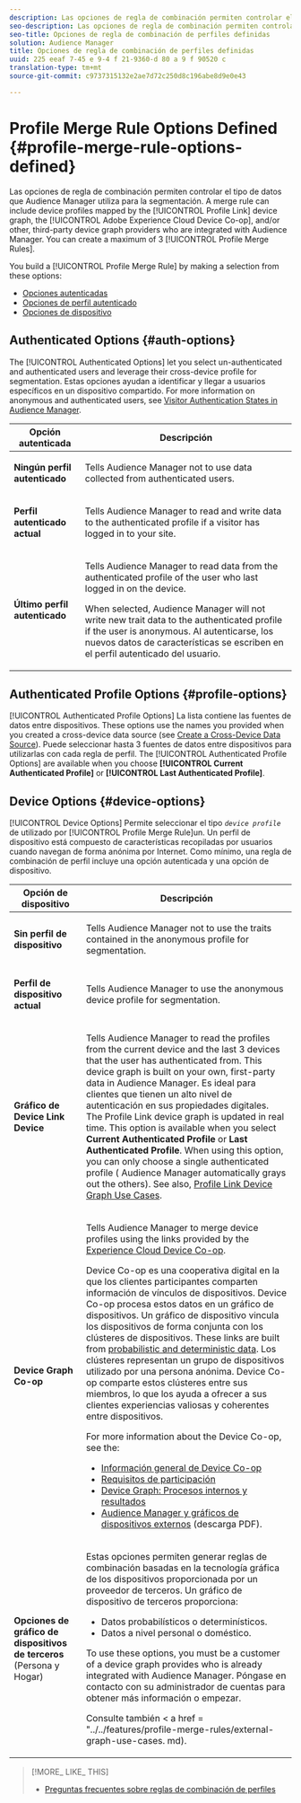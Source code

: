 ```yaml
---
description: Las opciones de regla de combinación permiten controlar el tipo de datos que Audience Manager utiliza para la segmentación. Una regla de combinación puede incluir perfiles de dispositivo asignados por el gráfico de dispositivos Link Link, Device Co-op de Adobe Experience Cloud y/u otros proveedores de gráficos de dispositivos de terceros que se integran con Audience Manager. Puede crear un máximo de 3 reglas de combinación de perfiles.
seo-description: Las opciones de regla de combinación permiten controlar el tipo de datos que Audience Manager utiliza para la segmentación. Una regla de combinación puede incluir perfiles de dispositivo asignados por el gráfico de dispositivos Link Link, Device Co-op de Adobe Experience Cloud y/u otros proveedores de gráficos de dispositivos de terceros que se integran con Audience Manager. Puede crear un máximo de 3 reglas de combinación de perfiles.
seo-title: Opciones de regla de combinación de perfiles definidas
solution: Audience Manager
title: Opciones de regla de combinación de perfiles definidas
uuid: 225 eeaf 7-45 e 9-4 f 21-9360-d 80 a 9 f 90520 c
translation-type: tm+mt
source-git-commit: c9737315132e2ae7d72c250d8c196abe8d9e0e43

---
```



# Profile Merge Rule Options Defined {#profile-merge-rule-options-defined}

Las opciones de regla de combinación permiten controlar el tipo de datos que Audience Manager utiliza para la segmentación. A merge rule can include device profiles mapped by the [!UICONTROL Profile Link] device graph, the [!UICONTROL Adobe Experience Cloud Device Co-op], and/or other, third-party device graph providers who are integrated with Audience Manager. You can create a maximum of 3 [!UICONTROL Profile Merge Rules].

You build a [!UICONTROL Profile Merge Rule] by making a selection from these options:

<ul class="simplelist"> 
 <li> <a href="../../features/profile-merge-rules/merge-rule-definitions.md#auth-options"> Opciones autenticadas</a> </li>
 <li> <a href="../../features/profile-merge-rules/merge-rule-definitions.md#profile-options"> Opciones de perfil autenticado</a> </li>
 <li><a href="../../features/profile-merge-rules/merge-rule-definitions.md#device-options"> Opciones de dispositivo</a> </li>
</ul>

## Authenticated Options {#auth-options}

The [!UICONTROL Authenticated Options] let you select un-authenticated and authenticated users and leverage their cross-device profile for segmentation. Estas opciones ayudan a identificar y llegar a usuarios específicos en un dispositivo compartido. For more information on anonymous and authenticated users, see [Visitor Authentication States in Audience Manager](../../reference/visitor-authentication-states.md).

<table id="table_4CE2DD312F54480E96BEAF72800789FB"> 
 <thead> 
  <tr> 
   <th colname="col1" class="entry"> Opción autenticada </th> 
   <th colname="col2" class="entry"> Descripción </th> 
  </tr> 
 </thead>
 <tbody> 
  <tr> 
   <td colname="col1"> <p> <b><span class="uicontrol"> Ningún perfil autenticado</span></b> </p> </td> 
   <td colname="col2"> <p>Tells <span class="keyword"> Audience Manager</span> not to use data collected from authenticated users. </p> </td> 
  </tr> 
  <tr> 
   <td colname="col1"> <p> <b><span class="uicontrol"> Perfil autenticado actual</span></b> </p> </td> 
   <td colname="col2"> <p>Tells <span class="keyword"> Audience Manager</span> to read and write data to the authenticated profile if a visitor has logged in to your site. </p> </td> 
  </tr> 
  <tr> 
   <td colname="col1"> <p> <b><span class="uicontrol"> Último perfil autenticado</span></b> </p> </td> 
   <td colname="col2"> <p>Tells <span class="keyword"> Audience Manager</span> to read data from the authenticated profile of the user who last logged in on the device. </p> <p>When selected, <span class="keyword"> Audience Manager</span> will not write new trait data to the authenticated profile if the user is anonymous. Al autenticarse, los nuevos datos de características se escriben en el perfil autenticado del usuario. </p> </td>
  </tr> 
 </tbody>
</table>

## Authenticated Profile Options {#profile-options}

[!UICONTROL Authenticated Profile Options] La lista contiene las fuentes de datos entre dispositivos. These options use the names you provided when you created a cross-device data source (see [Create a Cross-Device Data Source](../../features/profile-merge-rules/merge-rules-start.md#create-data-source)). Puede seleccionar hasta 3 fuentes de datos entre dispositivos para utilizarlas con cada regla de perfil. The [!UICONTROL Authenticated Profile Options] are available when you choose **[!UICONTROL Current Authenticated Profile]** or **[!UICONTROL Last Authenticated Profile]**.

## Device Options {#device-options}

[!UICONTROL Device Options] Permite seleccionar el tipo *`device profile`* de utilizado por [!UICONTROL Profile Merge Rule]un. Un perfil de dispositivo está compuesto de características recopiladas por usuarios cuando navegan de forma anónima por Internet. Como mínimo, una regla de combinación de perfil incluye una opción autenticada y una opción de dispositivo.

<table id="table_D373FB787D1A4E3485C02C4A76F03395"> 
 <thead> 
  <tr> 
   <th colname="col1" class="entry"> Opción de dispositivo </th> 
   <th colname="col2" class="entry"> Descripción </th> 
  </tr> 
 </thead>
 <tbody> 
  <tr> 
   <td colname="col1"> <p> <b><span class="uicontrol"> Sin perfil de dispositivo</span></b> </p> </td> 
   <td colname="col2"> <p>Tells <span class="keyword"> Audience Manager</span> not to use the traits contained in the anonymous profile for segmentation. </p> </td> 
  </tr> 
  <tr> 
   <td colname="col1"> <p> <b><span class="uicontrol"> Perfil de dispositivo actual</span></b> </p> </td> 
   <td colname="col2"> <p>Tells <span class="keyword"> Audience Manager</span> to use the anonymous device profile for segmentation. </p> </td> 
  </tr> 
  <tr> 
   <td colname="col1"> <p> <b><span class="uicontrol"> Gráfico de Device Link Device</span></b> </p> </td> 
   <td colname="col2"> <p>Tells <span class="keyword"> Audience Manager</span> to read the profiles from the current device and the last 3 devices that the user has authenticated from. This device graph is built on your own, first-party data in <span class="keyword"> Audience Manager</span>. Es ideal para clientes que tienen un alto nivel de autenticación en sus propiedades digitales. The <span class="wintitle"> Profile Link</span> device graph is updated in real time. This option is available when you select <b><span class="uicontrol"> Current Authenticated Profile</span></b> or <b><span class="uicontrol"> Last Authenticated Profile</span></b>. When using this option, you can only choose a single authenticated profile (<span class="keyword"> Audience Manager</span> automatically grays out the others). See also, <a href="../../features/profile-merge-rules/profile-link-use-case.md"> Profile Link Device Graph Use Cases</a>. </p> </td>
  </tr> 
  <tr> 
   <td colname="col1"> <p> <b><span class="uicontrol"> Device Graph Co-op</span></b> </p> </td> 
   <td colname="col2"> <p>Tells <span class="keyword"> Audience Manager</span> to merge device profiles using the links provided by the <a href="https://marketing.adobe.com/resources/help/en_US/mcdc/" format="https" scope="external"> Experience Cloud Device Co-op</a>. </p> <p><span class="keyword"> Device Co-op</span> es una cooperativa digital en la que los clientes participantes comparten información de vínculos de dispositivos. <span class="keyword"> Device Co-op</span> procesa estos datos en un gráfico <span class="term"> de dispositivos</span>. Un gráfico de dispositivo vincula los dispositivos de forma conjunta con los clústeres de dispositivos. These links are built from <a href="https://marketing.adobe.com/resources/help/en_US/mcdc/mcdc-links.html" format="https" scope="external"> probabilistic and deterministic data</a>. Los clústeres representan un grupo de dispositivos utilizado por una persona anónima. <span class="keyword">Device Co-op</span> comparte estos clústeres entre sus miembros, lo que los ayuda a ofrecer a sus clientes experiencias valiosas y coherentes entre dispositivos. </p> <p> For more information about the <span class="wintitle"> Device Co-op</span>, see the: </p> <p> 
     <ul id="ul_8EDA7D092ECD444C8C19CDC7534D84DE"> 
      <li id="li_323BC5993D6A4BA3962169BF0ED37C55"> <a href="https://marketing.adobe.com/resources/help/en_US/mcdc/mcdc-overview.html" format="https" scope="external"> Información general de Device Co-op</a> </li> 
      <li id="li_0BDB2144EC584002B3B9F1D64B6CD580"> <a href="https://marketing.adobe.com/resources/help/en_US/mcdc/mcdc-requirements.html" format="https" scope="external"> Requisitos de participación</a> </li> 
      <li id="li_632D1014909146758F07CFAC79B90CFE"> <a href="https://marketing.adobe.com/resources/help/en_US/mcdc/mcdc-processes.html" format="https" scope="external"> Device Graph: Procesos internos y resultados</a> </li> 
      <li id="li_9DF8876BFBC043948D3E82BD081AAF9F"><a href="https://marketing.adobe.com/resources/help/en_US/aam/downloads/AAM_Device_Graphs.pdf" format="https" scope="external"> Audience Manager y gráficos de dispositivos externos</a> (descarga PDF). </li>
     </ul> </p> </td>
  </tr> 
  <tr> 
   <td colname="col1"> <p><b>Opciones de gráfico de dispositivos de terceros</b> (Persona y Hogar) </p> </td>
   <td colname="col2"> <p>Estas opciones permiten generar reglas de combinación basadas en la tecnología gráfica de los dispositivos proporcionada por un proveedor de terceros. Un gráfico de dispositivo de terceros proporciona: </p> <p> 
     <ul id="ul_5BA0D940BA15484FADF134A5A73815D5"> 
      <li id="li_389ACEBBF79A47499B6119B0F9CB3B5D"> Datos probabilísticos o determinísticos. </li> 
      <li id="li_E8606D3871A145A68E87BDC3554AC4EF">Datos a nivel personal o doméstico. </li> 
     </ul> </p> <p>To use these options, you must be a customer of a device graph provides who is already integrated with <span class="keyword"> Audience Manager</span>. Póngase en contacto con su administrador de cuentas para obtener más información o empezar. </p> <p>Consulte también &lt; a href = "../../features/profile-merge-rules/external-graph-use-cases. md). </p> </td>
  </tr>
 </tbody>
</table>

>[!MORE_ LIKE_ THIS]
>
>* [Preguntas frecuentes sobre reglas de combinación de perfiles](../../faq/faq-profile-merge.md)

